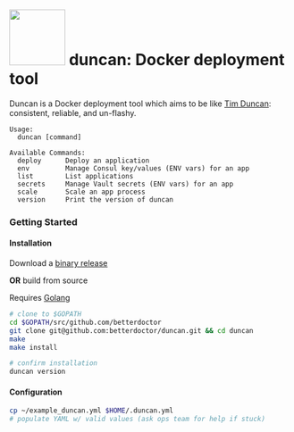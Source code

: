 <img src="https://s3.amazonaws.com/betterdoctor-images/1/SAS.svg" width="100"> duncan: Docker deployment tool
=============================================================================================================

Duncan is a Docker deployment tool which aims to be like [Tim Duncan](https://en.wikipedia.org/wiki/Tim_Duncan):
consistent, reliable, and un-flashy.

```
Usage:
  duncan [command]

Available Commands:
  deploy      Deploy an application
  env         Manage Consul key/values (ENV vars) for an app
  list        List applications
  secrets     Manage Vault secrets (ENV vars) for an app
  scale       Scale an app process
  version     Print the version of duncan
```

### Getting Started

#### Installation

Download a [binary release](https://github.com/betterdoctor/duncan/releases)

**OR** build from source

Requires [Golang](https://golang.org/)

```bash
# clone to $GOPATH
cd $GOPATH/src/github.com/betterdoctor
git clone git@github.com:betterdoctor/duncan.git && cd duncan
make
make install

# confirm installation
duncan version
```

#### Configuration

```bash
cp ~/example_duncan.yml $HOME/.duncan.yml
# populate YAML w/ valid values (ask ops team for help if stuck)
```
